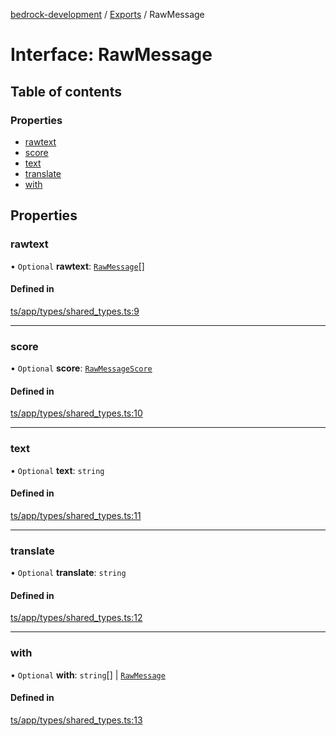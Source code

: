 [bedrock-development](../README.md) / [Exports](../modules.md) / RawMessage

# Interface: RawMessage

## Table of contents

### Properties

- [rawtext](RawMessage.md#rawtext)
- [score](RawMessage.md#score)
- [text](RawMessage.md#text)
- [translate](RawMessage.md#translate)
- [with](RawMessage.md#with)

## Properties

### rawtext

• `Optional` **rawtext**: [`RawMessage`](RawMessage.md)[]

#### Defined in

[ts/app/types/shared_types.ts:9](https://github.com/DauntlessStudio/Bedrock-Developments/blob/c7d1542/ts/app/types/shared_types.ts#L9)

___

### score

• `Optional` **score**: [`RawMessageScore`](RawMessageScore.md)

#### Defined in

[ts/app/types/shared_types.ts:10](https://github.com/DauntlessStudio/Bedrock-Developments/blob/c7d1542/ts/app/types/shared_types.ts#L10)

___

### text

• `Optional` **text**: `string`

#### Defined in

[ts/app/types/shared_types.ts:11](https://github.com/DauntlessStudio/Bedrock-Developments/blob/c7d1542/ts/app/types/shared_types.ts#L11)

___

### translate

• `Optional` **translate**: `string`

#### Defined in

[ts/app/types/shared_types.ts:12](https://github.com/DauntlessStudio/Bedrock-Developments/blob/c7d1542/ts/app/types/shared_types.ts#L12)

___

### with

• `Optional` **with**: `string`[] \| [`RawMessage`](RawMessage.md)

#### Defined in

[ts/app/types/shared_types.ts:13](https://github.com/DauntlessStudio/Bedrock-Developments/blob/c7d1542/ts/app/types/shared_types.ts#L13)
